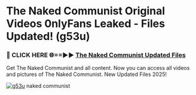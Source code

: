# The Naked Communist Original Videos 0nlyFans Leaked - Files Updated! (g53u)

<h3>🔴 CLICK HERE 🌐==►► <a href="https://tinyurl.com/yckcrads" rel="nofollow">The Naked Communist Updated Files</a></h3>

Get The Naked Communist and all content. Now you can access all videos and pictures of The Naked Communist. New Updated Files 2025!

[![g53u](https://i.imgur.com/hpKpOFt.gif)](https://tinyurl.com/yckcrads)
naked communist